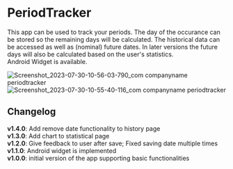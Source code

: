 # PeriodTracker

This app can be used to track your periods. The day of the occurance can be stored so the remaining days will be calculated. The historical data can be accessed as well as (nominal) future dates. In later versions the future days will also be calculated based on the user's statistics.  
Android Widget is available.

![Screenshot_2023-07-30-10-56-03-790_com companyname periodtracker](https://github.com/tmg1991/PeriodTracker/assets/36523300/a0150904-c591-4e3e-9b21-78a4dab38147)
![Screenshot_2023-07-30-10-55-40-116_com companyname periodtracker](https://github.com/tmg1991/PeriodTracker/assets/36523300/d3cbb1ff-3738-46c1-8b7b-6d16259110f3)


## Changelog

**v1.4.0**: Add remove date functionality to history page    
**v1.3.0**: Add chart to statistical page    
**v1.2.0**: Give feedback to user after save; Fixed saving date multiple times    
**v1.1.0**: Android widget is implemented  
**v1.0.0**: initial version of the app supporting basic functionalities
